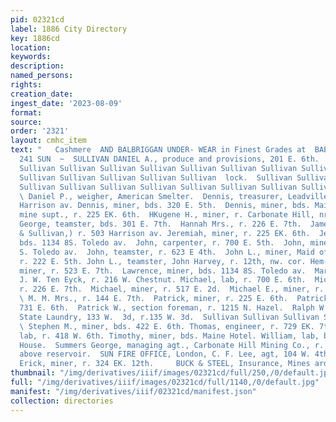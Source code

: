 ```yaml
---
pid: 02321cd
label: 1886 City Directory
key: 1886cd
location: 
keywords: 
description: 
named_persons: 
rights: 
creation_date: 
ingest_date: '2023-08-09'
format: 
source: 
order: '2321'
layout: cmhc_item
text: "   Cashmere  AND BALBRIGGAN UNDER- WEAR in Finest Grades at  BABCOGK’S  SUL:
  241 SUN  ~  SULLIVAN DANIEL A., produce and provisions, 201 E. 6th.  Sullivan Sullivan
  Sullivan Sullivan Sullivan Sullivan Sullivan Sullivan Sullivan Sullivan Sullivan
  Sullivan Sullivan Sullivan Sullivan Sullivan  lock.  Sullivan Sullivan Sullivan
  Sullivan Sullivan Sullivan Sullivan Sullivan Sullivan Sullivan Sullivan Sullivan
  \ Daniel P., weigher, American Smelter.  Dennis, treasurer, Leadville Gas Co., 320
  Harrison av. Dennis, miner, bds. 320 E. 5th.  Dennis, miner, bds. Maine Hotel.  EKugene,
  mine supt., r. 225 EK. 6th.  HKugene H., miner, r. Carbonate Hill, nr. reservoir.
  George, teamster, bds. 301 E. 7th.  Hannah Mrs., r. 226 E. 7th.  James A., (Dodge
  & Sullivan,) r. 503 Harrison av. Jeremiah, miner, r. 225 EK. 6th.  Jeremiah, miner,
  bds. 1134 8S. Toledo av.  John, carpenter, r. 700 E. 5th.  John, miner, r. 1134
  S. Toledo av.  John, teamster, r. 623 E 4th.  John L., miner, Maid of Erin mine,
  r. 222 E. 5th. John L., teamster, John Harvey, r. 12th, nw. cor. Hem-  John P.,
  miner, r. 523 E. 7th.  Lawrence, miner, bds. 1134 8S. Toledo av.  Martin, teamster,
  J. W. Ten Eyck, r. 216 W. Chestnut. Michael, lab, r. 700 E. 6th.  Michael, lab,
  r. 226 E. 7th.  Michael, miner, r. 517 E. 2d.  Michael E., miner, r. 704 E. 5th.
  \ M. M. Mrs., r. 144 E. 7th.  Patrick, miner, r. 225 E. 6th.  Patrick, miner, r.
  731 E. 6th.  Patrick W., section foreman, r. 1215 N. Hazel.  Ralph W., propr. Centennial
  State Laundry, 133 W.  3d, r.135 W. 3d.  Sullivan Sullivan Sullivan Sullivan Sullivan
  \ Stephen M., miner, bds. 422 E. 6th. Thomas, engineer, r. 729 EK. 7th. Thomas,
  lab, r. 418 W. 6th. Timothy, miner, bds. Maine Hotel. William, lab, bds. American
  House.  Summers George, managing agt., Carbonate Hill Mining Co., r. Carbonate Hill,
  above reservoir.  SUN FIRE OFFICE, London, C. F. Lee, agt, 104 W. 4th.  Sundell
  Erick, miner, r. 324 EK. 12th.     BUCK & STEEL, Insurance, Mines ard Loans  a "
thumbnail: "/img/derivatives/iiif/images/02321cd/full/250,/0/default.jpg"
full: "/img/derivatives/iiif/images/02321cd/full/1140,/0/default.jpg"
manifest: "/img/derivatives/iiif/02321cd/manifest.json"
collection: directories
---
```

